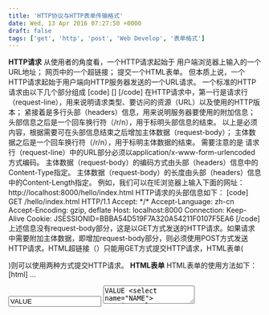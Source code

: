 ```yaml
---
title: 'HTTP协议与HTTP表单传输格式'
date: Wed, 13 Apr 2016 07:27:50 +0000
draft: false
tags: ['get', 'http', 'post', 'Web Develop', '表单格式']
---
```


**HTTP请求** 从使用者的角度看，一个HTTP请求起始于 用户端浏览器上输入的一个URL地址； 网页中的一个超链接； 提交一个HTML表单。 但本质上说，一个HTTP请求起始于用户端向HTTP服务器发送的一个URL请求。 一个标准的HTTP请求由以下几个部分组成 \[code\] <request-line> <headers> <CRLF> \[<request-body><CRLF>\] \[/code\] 在HTTP请求中，第一行是请求行（request-line），用来说明请求类型、要访问的资源（URL）以及使用的HTTP版本； 紧接着是多行头部（headers）信息，用来说明服务器要使用的附加信息； 头部信息之后是一个回车换行符（/r/n），用于标明头部信息的结束。 以上是必须内容，根据需要可在头部信息结束之后增加主体数据（request-body）； 主体数据之后是一个回车换行符（/r/n），用于标明主体数据的结束。 需要注意的是 请求行（request-line）中的URL部分必须以application/x-www-form-urlencoded方式编码。 主体数据（request-body）的编码方式由头部（headers）信息中的Content-Type指定。 主体数据（request-body）的长度由头部（headers）信息中的Content-Length指定。 例如，我们可以在IE浏览器上输入下面的网址： http://localhost:8000/hello/index.html HTTP请求的头部信息如下： \[code\] GET /hello/index.html HTTP/1.1 Accept: \*/\* Accept-Language: zh-cn Accept-Encoding: gzip, deflate Host: localhost:8000 Connection: Keep-Alive Cookie: JSESSIONID=BBBA54D519F7A320A54211F0107F5EA6 \[/code\] 上述信息没有request-body部分，这是以GET方式发送的HTTP请求。如果请求中需要附加主体数据，即增加request-body部分，则必须使用POST方式发送HTTP请求。HTML超链接（）只能用GET方式提交HTTP请求，HTML表单(

)则可以使用两种方式提交HTTP请求。 **HTML表单** HTML表单的使用方法如下： \[html\] ... <form action="目标地址" method="发送方式" enctype="数据主体的编码方式"> <!-- 各类型的表单域 --> <input name="NAME" value="VALUE"/> <textarea name="NAME">VALUE <select name="NAME"> <option value="VALUE" selected="selected"/> </select> </form></pre> <pre lang="html" line="0"> <form action="目标地址" method="发送方式" enctype="数据主体的编码方式"> <!-- 各类型的表单域 --> <input name="NAME" value="VALUE"/> <textarea name="NAME">VALUE <select name="NAME"> <option value="VALUE" selected="selected"/> </select> </form> ... \[/html\] 表单中存在各种类型的表单域标签，如 \[html\] <input>、<textarea>及<select>。 </pre> \[/html\] 每一种表单域标签均有NAME与VALUE两种标签属性。这两个标签属性决定了表单提交时传送的属性名及相应的值。 目标地址（URL） action标签属性指定了表单提交的目标地址，其值可以是完整的URL。如： \[html\] ... <form action="http://localhost:8000/hello/checkUser.html"></form></pre> 如果放置表单的网页与表单提交的目标地址在同一个HTTP服务器上，则目标地址可以用绝对路径表示（绝对路径相对于HTTP服务器）。绝对路径以“/”开头，包括WEB应用上下文及请求。如： <pre lang="html" line="0"> <form action="/hello/checkUser.html"></form></pre> 如果放置表单的网页与表单提交的目标地址在同一个WEB应用上下文上，则目标地址可以用相对路径表示（相对路径相对于放置表单的网页）。相对路径不以“/”开头，不包括WEB应用上下文。如： <pre lang="html" line="0"> <form action="checkUser.html"></form></pre> 需要注意的是，action标签属性的值必须符合URL的要求，其编码必须符合application/x-www-form-urlencoded编码规则。如下面的表单： <pre lang="html" line="0"> <!-- 不符合要求的表单 --> <form action="checkUser.html?opt=中文" method="POST"> </form></pre> <pre lang="html" line="0"> <!-- 不符合要求的表单 --> <form action="checkUser.html?opt=中文" method="POST"> </form> ... \[/html\] 这样的表单是不符合要求的。如果其URL值存在非法字符（如中文字符），应将其进行URL Encoding处理。URL Encoding的处理方法如下： 字母数字字符 "a" 到 "z"、"A" 到 "Z" 和 "0" 到 "9" 保持不变。 特殊字符 "."、"-"、"\*" 和 "\_" 保持不变。 空格字符 " " 转换为一个加号 "+"。 所有其他字符都是不安全的，因此首先使用一种编码机制将它们转换为一个或多个字节。然后对每个字节用一个包含 3 个字符的字符串 "%xy" 表示，其中 xy 为该字节的两位十六进制表示形式。推荐的编码机制是 UTF-8。 将“中文”两个字符进行URL Encoding所得到的值就是“%E4%B8%AD%E6%96%87”。 所以正确的表单应该是： \[html\] <!-- 符合要求的表单 --> <form action="checkUser.html?opt=%E4%B8%AD%E6%96%87" method="POST"> </form></pre> <pre lang="html" line="0"> <!-- 符合要求的表单 --> <form action="checkUser.html?opt=%E4%B8%AD%E6%96%87" method="POST"> </form> \[/html\] **发送方式** method标签属性指定了表单的发送方式，发送方式只有两种：GET及POST。 当以GET方式发送表单时，发送的HTTP请求没有request-body部分，所以不需要指定enctype标签属性。 GET方式只提交表单域中的数据，action标签属性中如果存在?子句，GET方式将不予处理。如下面的表单： \[html\] <form action="checkUser.html?opt=xxx" method="GET"> <input type="text" name="username" value="yyy"/> <input type="text" name="age" value="zzz"/> <input type="submit" value="submit"/> </form></pre> <pre lang="html" line="0"> <form action="checkUser.html?opt=xxx" method="GET"> <input type="text" name="username" value="yyy"/> <input type="text" name="age" value="zzz"/> <input type="submit" value="submit"/> </form></pre> \[/html\] 表单提交时没有包括opt属性，HTTP头部信息如下： \[code\] GET /hello/checkUser.html?username=yyy&age=zzz HTTP/1.1 Referer: http://localhost:8000/hello/index.html Accept: \*/\* Accept-Language: zh-cn Accept-Encoding: gzip, deflate Host: localhost:8000 Connection: Keep-Alive Cookie: JSESSIONID=BBBA54D519F7A320A54211F0107F5EA6 \[/code\] 需要注意的是，以GET方式提交表单时，每个表单域的NAME与VALUE要以URL的方式提交，所以每个表单域的NAME与VALUE均要进行URL Encoding处理。这个操作通常是由用户端浏览器完成的。如下面的表单： \[code\] <form action="checkUser.html" method="GET"> <input type="hidden" name="opt" value="中文"/> <input type="text" name="username" value="yyy"/> <input type="text" name="age" value="zzz"/> <input type="submit" value="submit"/> </form></pre> <pre lang="html" line="0"> <form action="checkUser.html" method="GET"> <input type="hidden" name="opt" value="中文"/> <input type="text" name="username" value="yyy"/> <input type="text" name="age" value="zzz"/> <input type="submit" value="submit"/> </form></pre> \[/code\] 其中表单域opt的VALUE是中文字符“中文”，在表单提交时，用户端浏览器会自动将其进行URL Encoding。HTTP头部信息如下： \[code\] GET /hello/checkUser.html?opt=%E4%B8%AD%E6%96%87&username=yyy&age=zzz HTTP/1.1 Referer: http://localhost:8000/hello/index.html Accept: \*/\* Accept-Language: zh-cn Accept-Encoding: gzip, deflate Host: localhost:8000 Connection: Keep-Alive Cookie: JSESSIONID=BBBA54D519F7A320A54211F0107F5EA6 \[End\] \[/code\] 当以POST方式发送表单时，表单域中的数据将作为request-body提交，action标签属性中的?子句将在request-line中得以保留。如下面的表单： \[html\] <form action="checkUser.html?opt=xxx" method="POST"> <input type="text" name="username" value="yyy"/> <input type="text" name="age" value="zzz"/> <input type="submit" value="submit"/> </form> <form action="checkUser.html?opt=xxx" method="POST"> <input type="text" name="username" value="yyy"/> <input type="text" name="age" value="zzz"/> <input type="submit" value="submit"/> </form> \[/html\] 表单提交时，HTTP头部信息如下： \[code\] POST /hello/checkUser.html?opt=xxx HTTP/1.1 Referer: http://localhost:8000/hello/index.html Accept: \*/\* Accept-Language: zh-cn Content-Type: application/x-www-form-urlencoded Accept-Encoding: gzip, deflate Host: localhost:8000 Content-Length: 20 Connection: Keep-Alive Cache-Control: no-cache Cookie: JSESSIONID=BBBA54D519F7A320A54211F0107F5EA6 username=yyy&age=zzz \[End\] \[/code\] 需要注意的是，以POST方式提交表单时，action标签属性的值必须是已经进行了URL Encoding处理之后的值，用户端浏览器不会自动处理URL中的非法字符。如下面的表单是不符合要求的： \[html\] <!-- 不符合要求的表单 --> <form action="checkUser.html?opt=中文" method="POST"> <input type="text" name="username" value="yyy"/> <input type="text" name="age" value="zzz"/> <input type="submit" value="submit"/> </form> <!-- 不符合要求的表单 --> <form action="checkUser.html?opt=中文" method="POST"> <input type="text" name="username" value="yyy"/> <input type="text" name="age" value="zzz"/> <input type="submit" value="submit"/> </form> \[/html\] 正确的表单应该是： \[html\] <form action="checkUser.html?opt=%E4%B8%AD%E6%96%87" method="POST"> <input type="text" name="username" value="yyy"/> <input type="text" name="age" value="zzz"/> <input type="submit" value="submit"/> </form></pre> <form action="checkUser.html?opt=%E4%B8%AD%E6%96%87" method="POST"> <input type="text" name="username" value="yyy"/> <input type="text" name="age" value="zzz"/> <input type="submit" value="submit"/> </form> \[/html\] **数据主体的编码方式** 在HTTP请求中，request-line总是以application/x-www-form-urlencoded方式编码。enctype标签属性只对request-body起作用。也就是说只有在method="POST"的情况下，设置enctype才起作用。 设置enctype标签属性后，在HTTP请求的头部（headers）信息中会多出一行Content-Type信息，并且request-body部分将会以Content-Type指定的MIME进行编码。这些操作都是由客户端浏览器自动完成的。 在没有指定enctype标签属性时，表单以默认的application/x-www-form-urlencoded方式对request-body进行编码。 如果表单域中的NAME或VALUE含有非法字符（如中文字符），客户端浏览器会自动对其进行URL Encoding处理。如下面的表单： \[html\] <form action="checkUser.html" method="POST"> <input type="hidden" name="opt" value="中文"/> <input type="text" name="username" value="yyy"/> <input type="text" name="age" value="zzz"/> <inupt type="submit" value="submit"/> </form> <form action="checkUser.html" method="POST"> <input type="hidden" name="opt" value="中文"/> <input type="text" name="username" value="yyy"/> <input type="text" name="age" value="zzz"/> <inupt type="submit" value="submit"/> </form> \[/html\] 表单提交时，HTTP头部信息如下： \[code\] POST /hello/checkUser.html HTTP/1.1 Accept: \*/\* Referer: http://localhost:8000/hello/index.jsp Accept-Language: zh-cn Content-Type: application/x-www-form-urlencoded Accept-Encoding: gzip, deflate Host: localhost:8000 Content-Length: 43 Connection: Keep-Alive Cache-Control: no-cache Cookie: JSESSIONID=4EF9C5B81356481F470F3C60D9E77D94 opt=%E4%B8%AD%E6%96%87&username=yyy&age=zzz \[End\] \[/code\] 如果表单中包含需要上传的文件数据，则在指定method="POST"的同时还要指定enctype="multipart/form-data"。如下面的表单： \[html\] <form action="checkUser.html?opt=xxx" method="POST" enctype="multipart/form-data"> <input type="text" name="username" value="yyy"/> <input type="text" name="age" value="zzz"/> <input type="file" name="file" /> <inupt type="submit" value="submit"/> </form> <form action="checkUser.html?opt=xxx" method="POST" enctype="multipart/form-data"> <input type="text" name="username" value="yyy"/> <input type="text" name="age" value="zzz"/> <input type="file" name="file" /> <inupt type="submit" value="submit"/> </form> \[/html\] 表单提交时HTTP头部信息如下： POST /hello/checkUser.html?opt=xxx HTTP/1.1 Accept: \*/\* Referer: http://localhost:8000/hello/index.html Accept-Language: zh-cn Content-Type: multipart/form-data; boundary=---------------------------7d931c5d043e Accept-Encoding: gzip, deflate Host: localhost:8000 Content-Length: 382 Connection: Keep-Alive Cache-Control: no-cache Cookie: JSESSIONID=6FE3D8E365DF9FE26221A32624470D24 -----------------------------7d931c5d043e Content-Disposition: form-data; name="username" yyy -----------------------------7d931c5d043e Content-Disposition: form-data; name="age" zzz -----------------------------7d931c5d043e Content-Disposition: form-data; name="file"; filename="C:/1.txt" Content-Type: text/plain hello -----------------------------7d931c5d043e-- \[End\] **FAQ:** GET与POST的区别 GET方式在request-line中传送数据；POST方式在request-line及request-body中均可以传送数据。